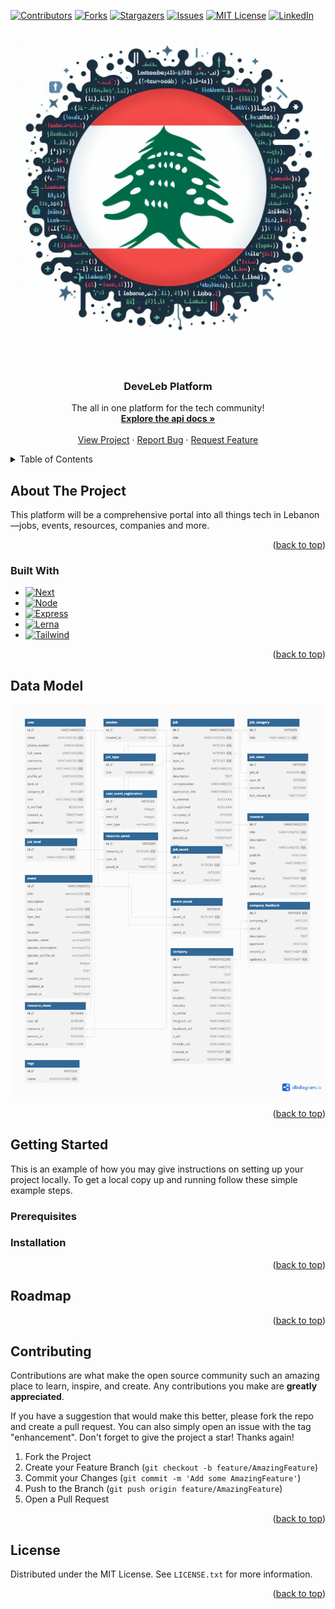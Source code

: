 <a id="readme-top"></a>

<!-- PROJECT SHIELDS -->
[![Contributors][contributors-shield]][contributors-url]
[![Forks][forks-shield]][forks-url]
[![Stargazers][stars-shield]][stars-url]
[![Issues][issues-shield]][issues-url]
[![MIT License][license-shield]][license-url]
[![LinkedIn][linkedin-shield]][linkedin-url]

<!-- PROJECT LOGO -->

![Alt text](./docs/Logo.jpeg)

<br />
<div align="center">

  <h3 align="center">DeveLeb Platform</h3>
  <p align="center">
    The all in one platform for the tech community!
    <br />
    <a href="https://develeb.github.io/Develeb-Platform/"><strong>Explore the api docs »</strong></a>
    <br />
    <br />
    <a href="https://github.com/DeveLeb/Develeb-Platform/">View Project</a>
    ·
    <a href="https://github.com/DeveLeb/Develeb-Platform/issues/new?labels=bug&template=bug-report.md">Report Bug</a>
    ·
    <a href="https://github.com/DeveLeb/Develeb-Platform/issues/new?labels=enhancement&template=feature-request.md">Request Feature</a>
  </p>
</div>



<!-- TABLE OF CONTENTS -->
<details>
  <summary>Table of Contents</summary>
  <ol>
    <li>
      <a href="#about-the-project">About The Project</a>
      <ul>
        <li><a href="#built-with">Built With</a></li>
      </ul>
    </li>
    <li>
      <a href="#getting-started">Getting Started</a>
      <ul>
        <li><a href="#prerequisites">Prerequisites</a></li>
        <li><a href="#installation">Installation</a></li>
      </ul>
    </li>
    <li><a href="#usage">Usage</a></li>
    <li><a href="#roadmap">Roadmap</a></li>
    <li><a href="#contributing">Contributing</a></li>
    <li><a href="#license">License</a></li>
    <li><a href="#contact">Contact</a></li>
    <li><a href="#acknowledgments">Acknowledgments</a></li>
  </ol>
</details>



<!-- ABOUT THE PROJECT -->
## About The Project

This platform will be a comprehensive portal into all things tech in Lebanon—jobs, events, resources, companies and more. 

<p align="right">(<a href="#readme-top">back to top</a>)</p>



### Built With

* [![Next][Next.js]][Next-url]
* [![Node][Node.js]][Node-url]
* [![Express][Express.js]][Express-url]
* [![Lerna][Lerna.js]][Lerna-url]
* [![Tailwind][Tailwind.js]][Tailwind-url]

<p align="right">(<a href="#readme-top">back to top</a>)</p>

<!-- DATABASE -->
## Data Model
![Alt text](./docs/db_model.png)
<p align="right">(<a href="#readme-top">back to top</a>)</p>


<!-- GETTING STARTED -->
## Getting Started

This is an example of how you may give instructions on setting up your project locally.
To get a local copy up and running follow these simple example steps.

### Prerequisites



### Installation


<p align="right">(<a href="#readme-top">back to top</a>)</p>



<!-- ROADMAP -->
## Roadmap


<p align="right">(<a href="#readme-top">back to top</a>)</p>



<!-- CONTRIBUTING -->
## Contributing

Contributions are what make the open source community such an amazing place to learn, inspire, and create. Any contributions you make are **greatly appreciated**.

If you have a suggestion that would make this better, please fork the repo and create a pull request. You can also simply open an issue with the tag "enhancement".
Don't forget to give the project a star! Thanks again!

1. Fork the Project
2. Create your Feature Branch (`git checkout -b feature/AmazingFeature`)
3. Commit your Changes (`git commit -m 'Add some AmazingFeature'`)
4. Push to the Branch (`git push origin feature/AmazingFeature`)
5. Open a Pull Request

<p align="right">(<a href="#readme-top">back to top</a>)</p>



<!-- LICENSE -->
## License

Distributed under the MIT License. See `LICENSE.txt` for more information.

<p align="right">(<a href="#readme-top">back to top</a>)</p>



<!-- MARKDOWN LINKS & IMAGES -->
<!-- https://www.markdownguide.org/basic-syntax/#reference-style-links -->
[contributors-shield]: https://img.shields.io/github/contributors/othneildrew/Best-README-Template.svg?style=for-the-badge
[contributors-url]: https://github.com/DeveLeb/Develeb-Platform/graphs/contributors
[forks-shield]: https://img.shields.io/github/forks/DeveLeb/Develeb-Platform.svg?style=for-the-badge
[forks-url]: https://github.com/DeveLeb/Develeb-Platform/network/members
[stars-shield]: https://img.shields.io/github/stars/DeveLeb/Develeb-Platform.svg?style=for-the-badge
[stars-url]: https://github.com/DeveLeb/Develeb-Platform/stargazers
[issues-shield]: https://img.shields.io/github/issues/DeveLeb/Develeb-Platform.svg?style=for-the-badge
[issues-url]: https://github.com/DeveLeb/Develeb-Platform/issues
[license-shield]: https://img.shields.io/github/license/DeveLeb/Develeb-Platform.svg?style=for-the-badge
[license-url]: https://github.com/DeveLeb/Develeb-Platform/blob/master/LICENSE.txt
[linkedin-shield]: https://img.shields.io/badge/-LinkedIn-black.svg?style=for-the-badge&logo=linkedin&colorB=555
[linkedin-url]: https://www.linkedin.com/company/develeb/
[Next.js]: https://img.shields.io/badge/next.js-000000?style=for-the-badge&logo=nextdotjs&logoColor=white
[Next-url]: https://nextjs.org/
[Node.js]: https://img.shields.io/badge/node.js-000000?style=for-the-badge&logo=nodedotjs&logoColor=white
[Node-url]: https://nodejs.org/
[Express.js]: https://img.shields.io/badge/express.js-000000?style=for-the-badge&logo=expressdotjs&logoColor=white
[Express-url]: https://expressjs.com/
[Lerna.js]: https://img.shields.io/badge/lerna.js-000000?style=for-the-badge&logo=lernasdotjs&logoColor=white
[Lerna-url]: https://lerna.js.org/
[Tailwind.js]: https://img.shields.io/badge/tailwind.js-000000?style=for-the-badge&logo=tailwinddotjs&logoColor=white
[Tailwind-url]: https://tailwindcss.com/

